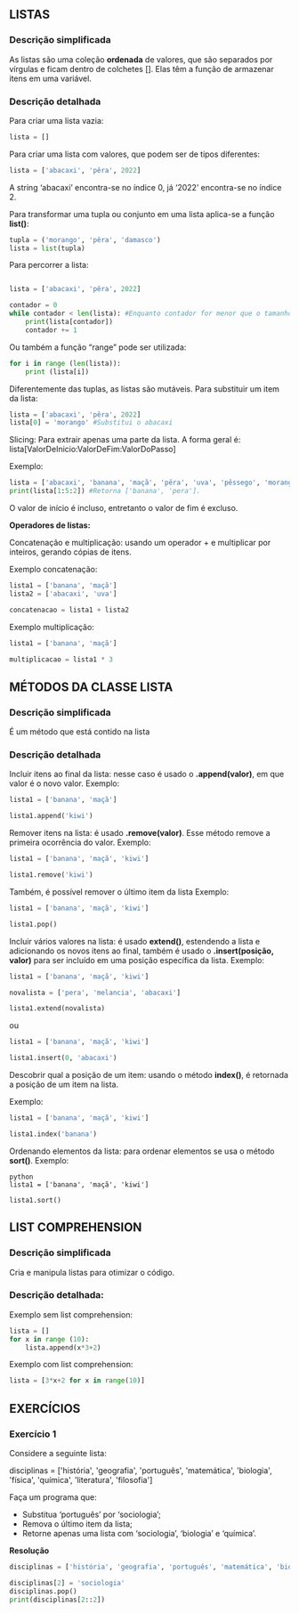 ## LISTAS
### Descrição simplificada
As listas são uma coleção **ordenada** de valores, que são separados por vírgulas e ficam dentro de colchetes []. Elas têm a função de armazenar itens em uma variável.

### Descrição detalhada

Para criar uma lista vazia:

~~~~ python
lista = []
~~~~

Para criar uma lista com valores, que podem ser de tipos diferentes:

~~~~ python
lista = ['abacaxi', 'pêra', 2022]
~~~~

A string ‘abacaxi’ encontra-se no índice 0, já ‘2022’ encontra-se no índice 2.

Para transformar uma tupla ou conjunto em uma lista aplica-se a função **list()**:

~~~~python
tupla = ('morango', 'pêra', 'damasco')
lista = list(tupla)
~~~~

Para percorrer a lista:

~~~~ python

lista = ['abacaxi', 'pêra', 2022]

contador = 0
while contador < len(lista): #Enquanto contador for menor que o tamanho da lista
	print(lista[contador])
	contador += 1

~~~~

Ou também a função “range” pode ser utilizada:

~~~~ python
for i in range (len(lista)):
	print (lista[i])
~~~~

Diferentemente das tuplas, as listas são mutáveis. Para substituir um item da lista:

~~~~ python
lista = ['abacaxi', 'pêra', 2022]
lista[0] = 'morango' #Substitui o abacaxi
~~~~

Slicing: Para extrair apenas uma parte da lista. A forma geral é: lista[ValorDeInicio:ValorDeFim:ValorDoPasso]

Exemplo:
~~~~ python
lista = ['abacaxi', 'banana', 'maçã', 'pêra', 'uva', 'pêssego', 'morango']
print(lista[1:5:2]) #Retorna ['banana', 'pera'].
~~~~

O valor de início é incluso, entretanto o valor de fim é excluso.


**Operadores de listas:**

Concatenação e multiplicação: usando um operador + e multiplicar por inteiros, gerando cópias de itens.

Exemplo concatenação: 
~~~~ python
lista1 = ['banana', 'maçã']
lista2 = ['abacaxi', 'uva']

concatenacao = lista1 + lista2 
~~~~

Exemplo multiplicação:
~~~~ python
lista1 = ['banana', 'maçã']

multiplicacao = lista1 * 3
~~~~~


## MÉTODOS DA CLASSE LISTA
### Descrição simplificada
É um método que está contido na lista

### Descrição detalhada

Incluir itens ao final da lista: nesse caso é usado o **.append(valor)**, em que valor é o novo valor.
Exemplo:
~~~~ python
lista1 = ['banana', 'maçã']

lista1.append('kiwi')
~~~~

Remover itens na lista: é usado **.remove(valor)**. Esse método remove a primeira ocorrência do valor.
Exemplo:
~~~~ python
lista1 = ['banana', 'maçã', 'kiwi']

lista1.remove('kiwi')
~~~~

Também, é possível remover o último item da lista
Exemplo:
~~~~ python
lista1 = ['banana', 'maçã', 'kiwi']

lista1.pop()
~~~~


Incluir vários valores na lista:  é usado **extend()**, estendendo a lista e adicionando os novos itens ao final, também é usado o **.insert(posição, valor)** para ser incluído em uma posição específica da lista.
Exemplo:
~~~~ python
lista1 = ['banana', 'maçã', 'kiwi']

novalista = ['pera', 'melancia', 'abacaxi']

lista1.extend(novalista)
~~~~

ou
~~~~ python
lista1 = ['banana', 'maçã', 'kiwi']

lista1.insert(0, 'abacaxi')
~~~~

Descobrir qual a posição de um item: usando o método **index()**, é retornada a posição de um item na lista.

Exemplo: 
~~~~ python
lista1 = ['banana', 'maçã', 'kiwi']

lista1.index('banana')
~~~~

Ordenando elementos da lista: para ordenar elementos se usa o método **sort()**.
Exemplo: 
~~~~ 
python 
lista1 = ['banana', 'maçã', 'kiwi']

lista1.sort()
~~~~

## LIST COMPREHENSION
### Descrição simplificada
Cria e manipula listas para otimizar o código.

### Descrição detalhada:
Exemplo sem list comprehension:

~~~~ python
lista = []
for x in range (10):
    lista.append(x*3+2)
~~~~
Exemplo com list comprehension:
~~~~ python
lista = [3*x+2 for x in range(10)]
~~~~
## EXERCÍCIOS
### Exercício 1

Considere a seguinte lista:

disciplinas = ['história', 'geografia', 'português', 'matemática', 'biologia', 'física', 'química', 'literatura', 'filosofia']

Faça um programa que: 
- Substitua ‘português’ por ‘sociologia’;
- Remova o último item da lista;
- Retorne apenas uma lista com ‘sociologia’, ‘biologia’ e ‘química’.

**Resolução**

~~~~python
disciplinas = ['história', 'geografia', 'português', 'matemática', 'biologia', 'física', 'química', 'literatura', 'filosofia']

disciplinas[2] = 'sociologia'
disciplinas.pop()
print(disciplinas[2::2])
~~~~

